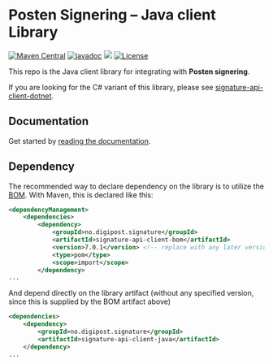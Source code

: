 # Posten Signering – Java client Library
[![Maven Central](https://maven-badges.herokuapp.com/maven-central/no.digipost.signature/signature-api-client-java/badge.svg)](https://maven-badges.herokuapp.com/maven-central/no.digipost.signature/signature-api-client-java)
[![javadoc](https://javadoc.io/badge2/no.digipost.signature/signature-api-client-java/javadoc.svg?logo=java&color=yellow)](https://javadoc.io/doc/no.digipost.signature/signature-api-client-java)
![](https://github.com/digipost/signature-api-client-java/workflows/Build%20and%20deploy/badge.svg)
[![License](https://img.shields.io/badge/license-Apache%202-blue)](https://github.com/digipost/signature-api-client-java/blob/main/LICENCE)

This repo is the Java client library for integrating with **Posten signering**.

If you are looking for the C# variant of this library, please see [signature-api-client-dotnet](https://github.com/digipost/signature-api-client-dotnet).

## Documentation

Get started by [reading the documentation](http://signering-docs.rtfd.io/).


## Dependency

The recommended way to declare dependency on the library is to utilize the [BOM](https://maven.apache.org/guides/introduction/introduction-to-dependency-mechanism.html#bill-of-materials-bom-poms). With Maven, this is declared like this:

```xml
<dependencyManagement>
    <dependencies>
        <dependency>
            <groupId>no.digipost.signature</groupId>
            <artifactId>signature-api-client-bom</artifactId>
            <version>7.0.1</version> <!-- replace with any later version -->
            <type>pom</type>
            <scope>import</scope>
        </dependency>
...
```

And depend directly on the library artifact (without any specified version, since this is supplied by the BOM artifact above)
```xml
<dependencies>
    <dependency>
        <groupId>no.digipost.signature</groupId>
        <artifactId>signature-api-client-java</artifactId>
    </dependency>
...
```
